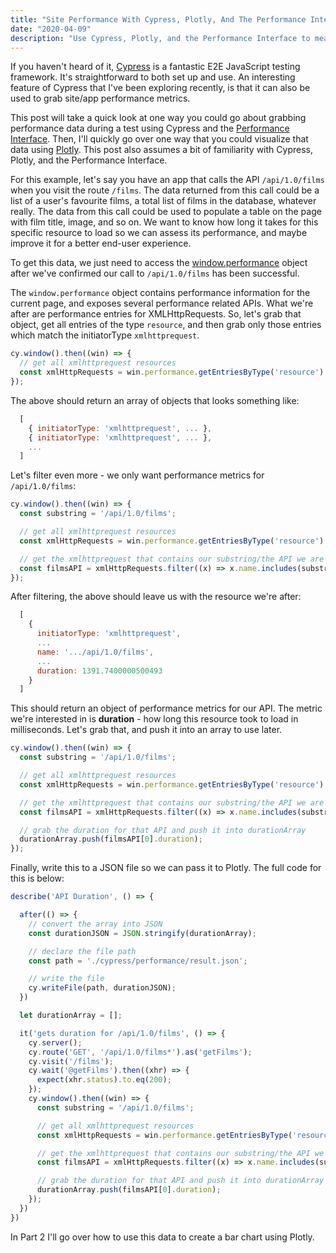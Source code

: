```yaml
---
title: "Site Performance With Cypress, Plotly, And The Performance Interface - Part 1"
date: "2020-04-09"
description: "Use Cypress, Plotly, and the Performance Interface to measure and visualize site performance"
---
```

If you haven't heard of it, [Cypress](https://www.cypress.io/) is a fantastic E2E JavaScript testing framework. It's straightforward to both set up and use. An interesting feature of Cypress that I've been exploring recently, is that it can also be used to grab site/app performance metrics.

This post will take a quick look at one way you could go about grabbing performance data during a test using Cypress and the [Performance Interface](https://developer.mozilla.org/en-US/docs/Web/API/Performance). Then, I'll quickly go over one way that you could visualize that data using [Plotly](https://plotly.com/python/). This post also assumes a bit of familiarity with Cypress, Plotly, and the Performance Interface.

For this example, let's say you have an app that calls the API `/api/1.0/films` when you visit the route `/films`. The data returned from this call could be a list of a user's favourite films, a total list of films in the database, whatever really. The data from this call could be used to populate a table on the page with film title, image, and so on. We want to know how long it takes for this specific resource to load so we can assess its performance, and maybe improve it for a better end-user experience.

To get this data, we just need to access the [window.performance](https://developer.mozilla.org/en-US/docs/Web/API/Window/performance) object after we've confirmed our call to `/api/1.0/films` has been successful.

The `window.performance` object contains performance information for the current page, and exposes several performance related APIs. What we're after are performance entries for XMLHttpRequests. So, let's grab that object, get all entries of the type `resource`, and then grab only those entries which match the initiatorType `xmlhttprequest`.

```javascript
cy.window().then((win) => {
  // get all xmlhttprequest resources
  const xmlHttpRequests = win.performance.getEntriesByType('resource').filter((x) => x.initiatorType === 'xmlhttprequest');
});
```

The above should return an array of objects that looks something like:

```javascript
  [
    { initiatorType: 'xmlhttprequest', ... },
    { initiatorType: 'xmlhttprequest', ... },
    ...
  ]
```

Let's filter even more - we only want performance metrics for `/api/1.0/films`:
```javascript
cy.window().then((win) => {
  const substring = '/api/1.0/films';

  // get all xmlhttprequest resources
  const xmlHttpRequests = win.performance.getEntriesByType('resource').filter((x) => x.initiatorType === 'xmlhttprequest');

  // get the xmlhttprequest that contains our substring/the API we are interested in
  const filmsAPI = xmlHttpRequests.filter((x) => x.name.includes(substring));
});
```

After filtering, the above should leave us with the resource we're after:

```javascript
  [
    {
      initiatorType: 'xmlhttprequest',
      ...
      name: '.../api/1.0/films',
      ...
      duration: 1391.7400000500493
    }
  ]
```

This should return an object of performance metrics for our API. The metric we're interested in is **duration** - how long this resource took to load in milliseconds. Let's grab that, and push it into an array to use later.

```javascript
cy.window().then((win) => {
  const substring = '/api/1.0/films';

  // get all xmlhttprequest resources
  const xmlHttpRequests = win.performance.getEntriesByType('resource').filter((x) => x.initiatorType === 'xmlhttprequest');

  // get the xmlhttprequest that contains our substring/the API we are interested in
  const filmsAPI = xmlHttpRequests.filter((x) => x.name.includes(substring));

  // grab the duration for that API and push it into durationArray
  durationArray.push(filmsAPI[0].duration);
});
```

Finally, write this to a JSON file so we can pass it to Plotly. The full code for this is below:

```javascript
describe('API Duration', () => {

  after(() => {
    // convert the array into JSON
    const durationJSON = JSON.stringify(durationArray);

    // declare the file path
    const path = './cypress/performance/result.json';

    // write the file
    cy.writeFile(path, durationJSON);
  })

  let durationArray = [];

  it('gets duration for /api/1.0/films', () => {
    cy.server();
    cy.route('GET', '/api/1.0/films*').as('getFilms');
    cy.visit('/films');
    cy.wait('@getFilms').then((xhr) => {
      expect(xhr.status).to.eq(200);
    });
    cy.window().then((win) => {
      const substring = '/api/1.0/films';

      // get all xmlhttprequest resources
      const xmlHttpRequests = win.performance.getEntriesByType('resource').filter((x) => x.initiatorType === 'xmlhttprequest');

      // get the xmlhttprequest that contains our substring/the API we are interested in
      const filmsAPI = xmlHttpRequests.filter((x) => x.name.includes(substring));

      // grab the duration for that API and push it into durationArray
      durationArray.push(filmsAPI[0].duration);
    });
  })
})
```

In Part 2 I'll go over how to use this data to create a bar chart using Plotly.
